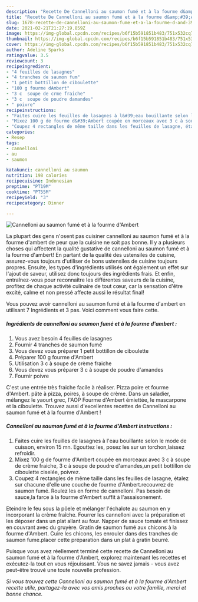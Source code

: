 ```yaml
---
description: "Recette De Cannelloni au saumon fumé et à la fourme d&amp;#39;Ambert"
title: "Recette De Cannelloni au saumon fumé et à la fourme d&amp;#39;Ambert"
slug: 1678-recette-de-cannelloni-au-saumon-fume-et-a-la-fourme-d-and-39-ambert
date: 2021-02-21T21:27:19.859Z
image: https://img-global.cpcdn.com/recipes/b6f15b591851b483/751x532cq70/cannelloni-au-saumon-fume-et-a-la-fourme-dambert-photo-principale-de-la-recette.jpg
thumbnail: https://img-global.cpcdn.com/recipes/b6f15b591851b483/751x532cq70/cannelloni-au-saumon-fume-et-a-la-fourme-dambert-photo-principale-de-la-recette.jpg
cover: https://img-global.cpcdn.com/recipes/b6f15b591851b483/751x532cq70/cannelloni-au-saumon-fume-et-a-la-fourme-dambert-photo-principale-de-la-recette.jpg
author: Adeline Sparks
ratingvalue: 3.5
reviewcount: 3
recipeingredient:
- "4 feuilles de lasagnes"
- "4 tranches de saumon fum"
- "1 petit bottillon de ciboulette"
- "100 g fourme dAmbert"
- "3 c  soupe de crme fraiche"
- "3 c  soupe de poudre damandes"
- " poivre"
recipeinstructions:
- "Faites cuire les feuilles de lasagnes à l&#39;eau bouillante selon le mode de cuisson, environ 15 mn. Egouttez les, posez les sur un torchon,laissez refroidir."
- "Mixez 100 g de fourme d&#39;Ambert coupée en morceaux avec 3 c à soupe de crème fraiche, 3 c à soupe de poudre d&#39;amandes,un petit bottillon de ciboulette ciselée, poivrez."
- "Coupez 4 rectangles de même taille dans les feuilles de lasagne, étalez sur chacune d&#39;elle une couche de fourme d&#39;Ambert.recouvrez de saumon fumé. Roulez les en forme de cannelloni. Pas besoin de sauce,la farce à la fourme d&#39;Ambert suffit à l&#39;assaisonement."
categories:
- Resep
tags:
- cannelloni
- au
- saumon

katakunci: cannelloni au saumon 
nutrition: 198 calories
recipecuisine: Indonesian
preptime: "PT19M"
cooktime: "PT55M"
recipeyield: "3"
recipecategory: Dinner

---
```



![Cannelloni au saumon fumé et à la fourme d&#39;Ambert](https://img-global.cpcdn.com/recipes/b6f15b591851b483/751x532cq70/cannelloni-au-saumon-fume-et-a-la-fourme-dambert-photo-principale-de-la-recette.jpg)

La plupart des gens n'osent pas cuisiner cannelloni au saumon fumé et à la fourme d&#39;ambert de peur que la cuisine ne soit pas bonne. Il y a plusieurs choses qui affectent la qualité gustative de cannelloni au saumon fumé et à la fourme d&#39;ambert! En partant de la qualité des ustensiles de cuisine, assurez-vous toujours d'utiliser de bons ustensiles de cuisine toujours propres. Ensuite, les types d'ingrédients utilisés ont également un effet sur l'ajout de saveur, utilisez donc toujours des ingrédients frais. Et enfin, entraînez-vous pour reconnaître les différentes saveurs de la cuisine, profitez de chaque activité culinaire de tout cœur, car la sensation d'être excité, calme et non pressé affecte aussi le résultat final!

<!--inarticleads1-->

Vous pouvez avoir cannelloni au saumon fumé et à la fourme d&#39;ambert en utilisant 7 Ingrédients et 3 pas. Voici comment vous faire cette.

##### Ingrédients de cannelloni au saumon fumé et à la fourme d&#39;ambert :

1. Vous avez besoin 4 feuilles de lasagnes
1. Fournir 4 tranches de saumon fumé
1. Vous devez vous préparer 1 petit bottillon de ciboulette
1. Préparer 100 g fourme d&#39;Ambert
1. Utilisation 3 c à soupe de crème fraiche
1. Vous devez vous préparer 3 c à soupe de poudre d&#39;amandes
1. Fournir  poivre


C&#39;est une entrée très fraiche facile à réaliser. Pizza poire et fourme d&#39;Ambert. pâte à pizza, poires, à soupe de crème. Dans un saladier, mélangez le yaourt grec, l&#39;AOP Fourme d&#39;Ambert émiettée, le mascarpone et la ciboulette. Trouvez aussi d&#39;excellentes recettes de Cannelloni au saumon fumé et à la fourme d&#39;Ambert ! 

<!--inarticleads2-->

##### Cannelloni au saumon fumé et à la fourme d&#39;Ambert instructions :

1. Faites cuire les feuilles de lasagnes à l&#39;eau bouillante selon le mode de cuisson, environ 15 mn. Egouttez les, posez les sur un torchon,laissez refroidir.
1. Mixez 100 g de fourme d&#39;Ambert coupée en morceaux avec 3 c à soupe de crème fraiche, 3 c à soupe de poudre d&#39;amandes,un petit bottillon de ciboulette ciselée, poivrez.
1. Coupez 4 rectangles de même taille dans les feuilles de lasagne, étalez sur chacune d&#39;elle une couche de fourme d&#39;Ambert.recouvrez de saumon fumé. Roulez les en forme de cannelloni. Pas besoin de sauce,la farce à la fourme d&#39;Ambert suffit à l&#39;assaisonement.


Eteindre le feu sous la pôele et mélanger l&#39;échalote au saumon en y incorporant la crème fraîche. Fourrer les cannelloni avec la préparation et les déposer dans un plat allant au four. Napper de sauce tomate et finissez en couvrant avec du gruyère. Gratin de saumon fumé aux chicons à la fourme d&#39;Ambert. Cuire les chicons, les enrouler dans des tranches de saumon fume.placer cette préparation dans un plat à gratin beurré. 

<!--inarticleads1-->

<p>
Puisque vous avez réellement terminé cette recette de Cannelloni au saumon fumé et à la fourme d&#39;Ambert, explorez maintenant les recettes et exécutez-la tout en vous réjouissant. Vous ne savez jamais - vous avez peut-être trouvé une toute nouvelle profession.
</p>

<p>
<i>Si vous trouvez cette Cannelloni au saumon fumé et à la fourme d&#39;Ambert recette utile, partagez-la avec vos amis proches ou votre famille, merci et bonne chance.</i>
</p>
